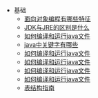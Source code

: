 <!-- docs/_sidebar.md --> 

* 基础
  * [面向对象编程有哪些特征](/菜单/1面向对象编程有哪些特征.md)
  * [JDK与JRE的区别是什么](/菜单/2JDK与JRE的区别是什么.md)
  * [如何编译和运行java文件](/菜单/3如何编译和运行java文件.md)
  * [java中关键字有哪些](/菜单/4java中关键字有哪些.md)
  * [如何编译和运行java文件](/菜单/5如何编译和运行java文件.md)
  * [如何编译和运行java文件](/菜单/6如何编译和运行java文件.md)
  * [如何编译和运行java文件](/菜单/7如何编译和运行java文件.md)
  * [如何编译和运行java文件](/菜单/8如何编译和运行java文件.md)
  * [表结构指南](/表结构/0表结构指南.md)

<!-- * 搭建技巧
  * [实体管理](/菜单/5实体管理.md)
  * [数据字典](/菜单/6数据字典.md)
  * [菜单管理](/菜单/7菜单管理.md)
  * [页面管理](/菜单/8页面管理.md)
  * [权限管理](/权限管理/0权限管理.md)
  * [导入导出功能](/菜单/9导入导出.md) -->

